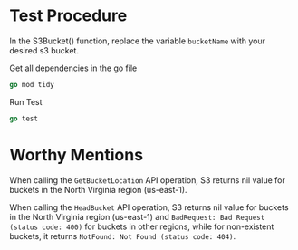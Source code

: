 # Test Procedure

In the S3Bucket() function, replace the variable `bucketName` with your desired s3 bucket.

Get all dependencies in the go file

```go
go mod tidy
```

Run Test

```go
go test
```

# Worthy Mentions

When calling the `GetBucketLocation` API operation, S3 returns nil value for buckets in the North Virginia region (us-east-1).

When calling the `HeadBucket` API operation, S3 returns nil value for buckets in the North Virginia region (us-east-1) and `BadRequest: Bad Request (status code: 400)` for buckets in other regions, while for non-existent buckets, it returns `NotFound: Not Found (status code: 404)`.